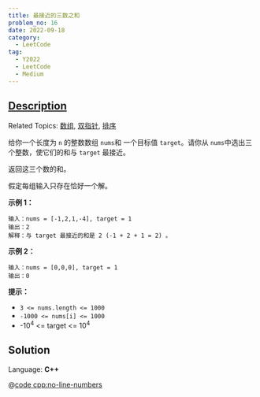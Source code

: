 ```yaml
---
title: 最接近的三数之和
problem_no: 16
date: 2022-09-18
category:
  - LeetCode
tag:
  - Y2022
  - LeetCode
  - Medium
---
```


## [Description]((https://leetcode.cn/problems/3sum-closest/))

Related Topics: [数组](https://leetcode.cn/tag/array/), [双指针](https://leetcode.cn/tag/two-pointers/), [排序](https://leetcode.cn/tag/sorting/)


给你一个长度为 `n` 的整数数组 `nums`和 一个目标值 `target`。请你从 `nums`中选出三个整数，使它们的和与 `target` 最接近。

返回这三个数的和。

假定每组输入只存在恰好一个解。

**示例 1：**

```
输入：nums = [-1,2,1,-4], target = 1
输出：2
解释：与 target 最接近的和是 2 (-1 + 2 + 1 = 2) 。
```

**示例 2：**

```
输入：nums = [0,0,0], target = 1
输出：0
```

**提示：**

*   `3 <= nums.length <= 1000`
*   `-1000 <= nums[i] <= 1000`
*   -10<sup>4</sup> <= target <= 10<sup>4</sup>


## Solution

Language: **C++**

@[code cpp:no-line-numbers](../_codes/algorithm/code/leet-code/16-main.cpp)
